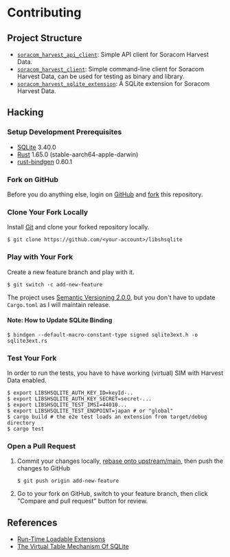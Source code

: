 # Contributing

## Project Structure

- [`soracom_harvest_api_client`](soracom_harvest_api_client): Simple API client for Soracom Harvest Data.
- [`soracom_harvest_client`](soracom_harvest_client): Simple command-line client for Soracom Harvest Data, can be used for testing as binary and library.
- [`soracom_harvest_sqlite_extension`](soracom_harvest_sqlite_extension): A SQLite extension for Soracom Harvest Data.

## Hacking

### Setup Development Prerequisites

- [SQLite](https://www.sqlite.org) 3.40.0
- [Rust](https://www.rust-lang.org) 1.65.0 (stable-aarch64-apple-darwin)
- [rust-bindgen](https://github.com/rust-lang/rust-bindgen) 0.60.1

### Fork on GitHub

Before you do anything else, login on [GitHub](https://github.com/) and [fork](https://help.github.com/articles/fork-a-repo/) this repository.

### Clone Your Fork Locally

Install [Git](https://git-scm.com/) and clone your forked repository locally.

```shell
$ git clone https://github.com/<your-account>/libshsqlite
```

### Play with Your Fork

Create a new feature branch and play with it.

```shell
$ git switch -c add-new-feature
```

The project uses [Semantic Versioning 2.0.0](http://semver.org/), but you don't have to update `Cargo.toml` as I will maintain release.

#### Note: How to Update SQLite Binding

```shell
$ bindgen --default-macro-constant-type signed sqlite3ext.h -o sqlite3ext.rs
```

### Test Your Fork

In order to run the tests, you have to have working (virtual) SIM with Harvest Data enabled.

```shell
$ export LIBSHSQLITE_AUTH_KEY_ID=keyId-..
$ export LIBSHSQLITE_AUTH_KEY_SECRET=secret-...
$ export LIBSHSQLITE_TEST_IMSI=44010...
$ export LIBSHSQLITE_TEST_ENDPOINT=japan # or "global"
$ cargo build # the e2e test loads an extension from target/debug directory
$ cargo test
```

### Open a Pull Request

1. Commit your changes locally, [rebase onto upstream/main](https://github.com/blog/2243-rebase-and-merge-pull-requests), then push the changes to GitHub
   ```shell
   $ git push origin add-new-feature
   ```
2. Go to your fork on GitHub, switch to your feature branch, then click "Compare and pull request" button for review.

## References

- [Run-Time Loadable Extensions](https://www.sqlite.org/loadext.html)
- [The Virtual Table Mechanism Of SQLite](https://sqlite.org/vtab.html)
